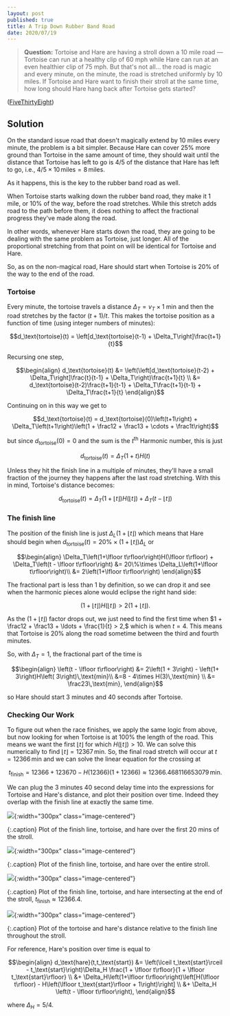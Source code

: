 ```yaml
---
layout: post
published: true
title: A Trip Down Rubber Band Road
date: 2020/07/19
---
```


>**Question:** Tortoise and Hare are having a stroll down a 10 mile road — Tortoise can run at a healthy clip of $60$ mph while Hare can run at an even healthier clip of $75$ mph. But that's not all... the road is magic and every minute, on the minute, the road is stretched uniformly by $10$ miles. If Tortoise and Hare want to finish their stroll at the same time, how long should Hare hang back after Tortoise gets started?

<!--more-->

([FiveThirtyEight](URL))

## Solution

On the standard issue road that doesn't magically extend by $10$ miles every minute, the problem is a bit simpler. Because Hare can cover $25\%$ more ground than Tortoise in the same amount of time, they should wait until the distance that Tortoise has left to go is $4/5$ of the distance that Hare has left to go, i.e., $4/5\times 10\,\text{miles} = 8\,\text{miles}$.

As it happens, this is the key to the rubber band road as well. 

When Tortoise starts walking down the rubber band road, they make it $1\,\text{mile}$, or $10\%$ of the way, before the road stretches. While this stretch adds road to the path before them, it does nothing to affect the fractional progress they've made along the road. 

In other words, whenever Hare starts down the road, they are going to be dealing with the same problem as Tortoise, just longer. All of the proportional stretching from that point on will be identical for Tortoise and Hare. 

So, as on the non-magical road, Hare should start when Tortoise is $20\%$ of the way to the end of the road.

### Tortoise

Every minute, the tortoise travels a distance $\Delta_T = v_T\times \text{1 min}$ and then the road stretches by the factor $(t+1)/t$. This makes the tortoise position as a function of time (using integer numbers of minutes):

$$d_\text{tortoise}(t) = \left[d_\text{tortoise}(t-1) + \Delta_T\right]\frac{t+1}{t}$$

Recursing one step, 

$$\begin{align}
d_\text{tortoise}(t) &= \left(\left[d_\text{tortoise}(t-2) + \Delta_T\right]\frac{t}{t-1} + \Delta_T\right)\frac{t+1}{t} \\
&= d_\text{tortoise}(t-2)\frac{t+1}{t-1} + \Delta_T\frac{t+1}{t-1} + \Delta_T\frac{t+1}{t}
\end{align}$$

Continuing on in this way we get to

$$d_\text{tortoise}(t) = d_\text{tortoise}(0)\left(t+1\right) + \Delta_T\left(t+1\right)\left(1 + \frac12 + \frac13 + \cdots + \frac1t\right)$$

but since $d_\text{tortoise}(0) = 0$ and the sum is the $t^\text{th}$ Harmonic number, this is just 

$$d_\text{tortoise}(t) = \Delta_T\left(1+t\right)H(t)$$

Unless they hit the finish line in a multiple of minutes, they'll have a small fraction of the journey they happens after the last road stretching. With this in mind, Tortoise's distance becomes:

$$d_\text{tortoise}(t) = \Delta_T\left(1+\lfloor t\rfloor\right)H(\lfloor t\rfloor) + \Delta_T\left(t - \lfloor t\rfloor\right)$$

### The finish line

The position of the finish line is just $\Delta_L\left(1+\lfloor t\rfloor\right)$ which means that Hare should begin when $d_\text{tortoise}(t) = 20\% \times \left(1 + \lfloor t\rfloor\right)\Delta_L$ or 

$$\begin{align}
\Delta_T\left(1+\lfloor t\rfloor\right)H(\lfloor t\rfloor) + \Delta_T\left(t - \lfloor t\rfloor\right) &= 20\%\times \Delta_L\left(1+\lfloor t\rfloor\right)\\
&= 2\left(1+\lfloor t\rfloor\right)
\end{align}$$

The fractional part is less than $1$ by definition, so we can drop it and see when the harmonic pieces alone would eclipse the right hand side:

$$\left(1 + \lfloor t\rfloor\right)H(\lfloor t\rfloor) > 2\left(1 + \lfloor t\rfloor\right).$$

As the $\left(1+\lfloor t\rfloor\right)$ factor drops out, we just need to find the first time when $1 + \frac12 + \frac13 + \ldots + \frac{1}{t} > 2,$ which is when $t=4$. This means that Tortoise is $20\%$ along the road sometime between the third and fourth minutes. 

So, with $\Delta_T = 1,$ the fractional part of the time is

$$\begin{align}
\left(t - \lfloor t\rfloor\right) &= 2\left(1 + 3\right) - \left(1+ 3\right)H\left( 3\right)\,\text{min}\\
&=8 - 4\times H(3)\,\text{min} \\
&= \frac23\,\text{min},
\end{align}$$

so Hare should start $3$ minutes and $40$ seconds after Tortoise.

### Checking Our Work

To figure out when the race finishes, we apply the same logic from above, but now looking for when Tortoise is at $100\%$ the length of the road. This means we want the first $\lfloor t\rfloor$ for which $H(\lfloor t\rfloor) > 10.$ We can solve this numerically to find $\lfloor t\rfloor = 12367\,\text{min}.$ So, the final road stretch will occur at $t = 12366\,\text{min}$ and we can solve the linear equation for the crossing at 

$$t_\text{finish} = 12366 + 123670 - H(12366) (1 + 12366) \approx 12366.468116653079\,\text{min}. $$

We can plug the $3$ minutes $40$ second delay time into the expressions for Tortoise and Hare's distance, and plot their position over time. Indeed they overlap with the finish line at exactly the same time.

![](/img/2020_07_19_graph_first_20.png){:width="300px" class="image-centered"}

{:.caption}
Plot of the finish line, tortoise, and hare over the first $20$ mins of the stroll.

![](/img/2020_07_19_graph_first_12367.png){:width="300px" class="image-centered"}

{:.caption}
Plot of the finish line, tortoise, and hare over the entire stroll.

![](/img/2020_07_19_graph_end.png){:width="300px" class="image-centered"}

{:.caption}
Plot of the finish line, tortoise, and hare intersecting at the end of the stroll, $t_\text{finish} \approx 12366.4.$

![](/img/2020-07-19-graph_relative.png){:width="300px" class="image-centered"}

{:.caption}
Plot of the tortoise and hare's distance relative to the finish line throughout the stroll.

For reference, Hare's position over time is equal to

$$\begin{align}
d_\text{hare}(t,t_\text{start}) &= \left(\lceil t_\text{start}\rceil - t_\text{start}\right)\Delta_H \frac{1 + \lfloor t\rfloor}{1 + \lfloor t_\text{start}\rfloor} \\ &+ \Delta_H\left(1+\lfloor t\rfloor\right)\left[H(\lfloor t\rfloor) - H\left(\lfloor t_\text{start}\rfloor + 1\right)\right] \\ &+ \Delta_H \left(t - \lfloor t\rfloor\right),
\end{align}$$

where $\Delta_H = 5/4.$

<br>
